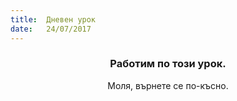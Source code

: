 ```yaml
---
title:  Дневен урок
date:   24/07/2017
---
```


### <center>Работим по този урок.</center>
<center>Моля, върнете се по-късно.</center>